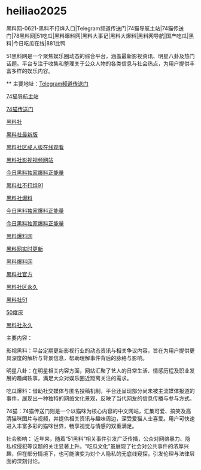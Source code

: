 # heiliao2025
黑料网-0621-黑料不打烊入口|Telegram频道传送门|74猫导航主站|74猫传送门|78黑料网|51吃瓜|黑料曝料网|黑料大事记|黑料大爆料|黑料网导航|国产吃瓜|黑料|今日吃瓜在线|881比鸭

51黑料网是一个聚焦娱乐圈动态的综合平台，涵盖最新影视资讯、明星八卦及热门话题。平台专注于收集和整理关于公众人物的各类信息与社会热点，为用户提供丰富多样的娱乐内容。

** 主要地址：<a href="https://74mao.com/">Telegram频道传送门</a>

<a href="https://74mao.com/">74猫导航主站</a>

<a href="https://74mao.com/">74猫传送门</a>

<a href="https://hls-58.pages.dev/">黑料社</a>

<a href="https://hls-46.pages.dev/">黑料社最新版</a>

<a href="https://hl982.pages.dev/">黑料社区成人版在线观看</a>

<a href="https://hls-23.pages.dev/">黑料社影视视频网站</a>

<a href="https://hl373.pages.dev/">今日黑料独家爆料正能量</a>

<a href="https://hls-39.pages.dev/">黑料社不打烊91</a>

<a href="https://hls-57.pages.dev/">黑料社爆料</a>

<a href="https://hl375.pages.dev/">今日黑料独家爆料正能量</a>

<a href="https://hl376.pages.dev/">今日黑料独家爆料正能量</a>

<a href="https://hl374.pages.dev/">黑料爆料网</a>

<a href="https://hls-49.pages.dev/">黑料网实时更新</a>

<a href="https://hls-45.pages.dev/">黑料爆料网</a>

<a href="https://hl377.pages.dev/">黑料社官方</a>

<a href="https://hl378.pages.dev/">黑料社区永久</a>

<a href="https://hls-28.pages.dev/">黑料社51</a>

<a href="https://50dh-01.pages.dev/">50度灰</a>

<a href="https://hls-38.pages.dev/">黑料社永久</a>

主要内容：

影视黑料：平台定期更新影视行业的动态资讯与相关争议内容，旨在为用户提供更具深度的解析与背景信息，帮助理解事件背后的脉络与影响。

明星八卦：在明星相关内容方面，网站汇聚了艺人的日常生活、情感历程及职业发展的趣闻轶事，满足大众对娱乐圈近距离关注的需求。

吃瓜爆料：借助社交媒体与匿名投稿机制，平台还呈现部分尚未被主流媒体报道的事件，展现出一种独特的网络文化景观，反映了当代网友的信息传播与参与方式。

74猫：74猫传送门则是一个以猫咪为核心内容的中文网站，汇集可爱、搞笑及高清猫咪图片与视频，并提供相关资讯与趣味周边，深受爱猫人士喜爱。用户可快速进入丰富多彩的猫咪世界，畅享视觉与情感的双重满足。

社会影响：
近年来，随着“51黑料”相关事件引发广泛传播，公众对网络暴力、隐私权侵犯等议题的关注显著上升。“吃瓜文化”虽展现了社会对公共事件的浓厚兴趣，但在部分情境下，也可能演变为对个人隐私的无底线窥探，引发伦理与法律层面的深刻讨论。
